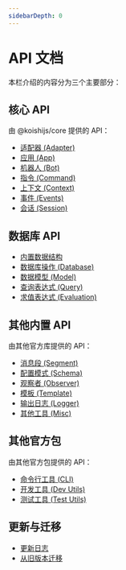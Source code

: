 ```yaml
---
sidebarDepth: 0
---
```


# API 文档

本栏介绍的内容分为三个主要部分：

## 核心 API

由 @koishijs/core 提供的 API：

- [适配器 (Adapter)](./core/adapter.md)
- [应用 (App)](./core/app.md)
- [机器人 (Bot)](./core/bot.md)
- [指令 (Command)](./core/command.md)
- [上下文 (Context)](./core/context.md)
- [事件 (Events)](./core/events.md)
- [会话 (Session)](./core/session.md)

## 数据库 API

- [内置数据结构](./database/built-in.md)
- [数据库操作 (Database)](./database/database.md)
- [数据模型 (Model)](./database/model.md)
- [查询表达式 (Query)](./database/query.md)
- [求值表达式 (Evaluation)](./database/evaluation.md)

## 其他内置 API

由其他官方库提供的 API：

- [消息段 (Segment)](./utils/segment.md)
- [配置模式 (Schema)](./utils/schema.md)
- [观察者 (Observer)](./utils/observer.md)
- [模板 (Template)](./utils/template.md)
- [输出日志 (Logger)](./utils/logger.md)
- [其他工具 (Misc)](./utils/misc.md)

## 其他官方包

由其他官方包提供的 API：

- [命令行工具 (CLI)](./misc/cli.md)
- [开发工具 (Dev Utils)](./misc/dev-utils.md)
- [测试工具 (Test Utils)](./misc/test-utils.md)

## 更新与迁移

- [更新日志](./changelog.md)
- [从旧版本迁移](./migration.md)
